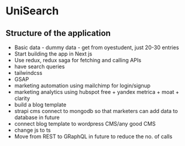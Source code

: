 # UniSearch

## Structure of the application

- Basic data - dummy data - get from oyestudent, just 20-30 entries
- Start building the app in Next js
- Use redux, redux saga for fetching and calling APIs
- have search queries
- tailwindcss
- GSAP
- marketing automation using mailchimp for login/signup
- marketing analytics using hubspot free + yandex metrica + moat + clarity
- build a blog template
- strapi cms connect to mongodb so that marketers can add data to database in future
- connect blog template to wordpress CMS/any good CMS
- change js to ts
- Move from REST to GRaphQL in future to reduce the no. of calls
